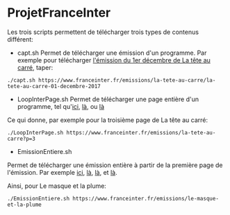 # ProjetFranceInter

Les trois scripts permettent de télécharger trois types de contenus différent:

* capt.sh
Permet de télécharger une émission d'un programme. Par exemple pour télécharger [l'émission du 1er décembre de La tête au carré](https://www.franceinter.fr/emissions/la-tete-au-carre/la-tete-au-carre-01-decembre-2017), taper:

`./capt.sh https://www.franceinter.fr/emissions/la-tete-au-carre/la-tete-au-carre-01-decembre-2017`

* LoopInterPage.sh
Permet de télécharger une page entière d'un programme, tel qu'[ici](https://www.franceinter.fr/emissions/la-tete-au-carre), [là](https://www.franceinter.fr/emissions/la-tete-au-carre?p=2), ou [là](https://www.franceinter.fr/emissions/la-tete-au-carre?p=3)

Ce qui donne, par exemple pour la troisième page de La tête au carré:

`./LoopInterPage.sh https://www.franceinter.fr/emissions/la-tete-au-carre?p=3`

* EmissionEntiere.sh

Permet de télécharger une émission entière à partir de la première page de l'émission. Par exemple [ici](https://www.franceinter.fr/emissions/la-tete-au-carre), [là](https://www.franceinter.fr/emissions/la-marche-de-l-histoire), [là](https://www.franceinter.fr/emissions/le-masque-et-la-plume), et [là](https://www.franceinter.fr/emissions/la-bande-originale).

Ainsi, pour Le masque et la plume:

`./EmissionEntiere.sh https://www.franceinter.fr/emissions/le-masque-et-la-plume`
